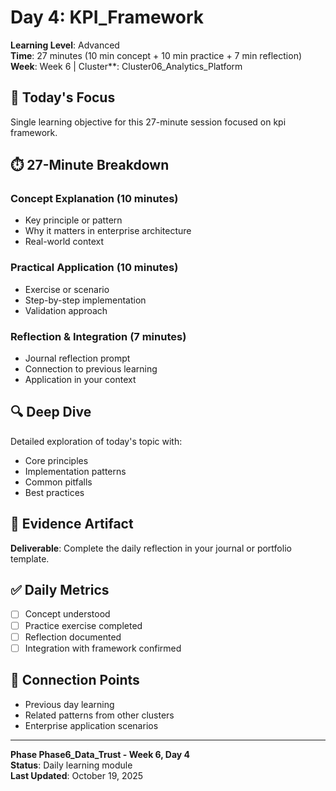 # Day 4: KPI_Framework

**Learning Level**: Advanced  
**Time**: 27 minutes (10 min concept + 10 min practice + 7 min reflection)  
**Week**: Week 6 | Cluster**: Cluster06_Analytics_Platform

## 🎯 Today's Focus

Single learning objective for this 27-minute session focused on kpi framework.

## ⏱️ 27-Minute Breakdown

### Concept Explanation (10 minutes)
- Key principle or pattern
- Why it matters in enterprise architecture
- Real-world context

### Practical Application (10 minutes)
- Exercise or scenario
- Step-by-step implementation
- Validation approach

### Reflection & Integration (7 minutes)
- Journal reflection prompt
- Connection to previous learning
- Application in your context

## 🔍 Deep Dive

Detailed exploration of today's topic with:
- Core principles
- Implementation patterns
- Common pitfalls
- Best practices

## 💼 Evidence Artifact

**Deliverable**: Complete the daily reflection in your journal or portfolio template.

## ✅ Daily Metrics

- [ ] Concept understood
- [ ] Practice exercise completed
- [ ] Reflection documented
- [ ] Integration with framework confirmed

## 🔗 Connection Points

- Previous day learning
- Related patterns from other clusters
- Enterprise application scenarios

---

**Phase Phase6_Data_Trust - Week 6, Day 4**  
**Status**: Daily learning module  
**Last Updated**: October 19, 2025
